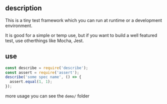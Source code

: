 ## description

This is a tiny test framework which you can run at runtime or a development environment.

It is good for a simple or temp use, but if you want to build a well featured test, use otherthings like Mocha, Jest.

## use

```javascript
const describe = require('describe');
const assert = require('assert');
describe('some spec name', () => {
  assert.equal(1, 1);
});
```

more usage you can see the `demo/` folder